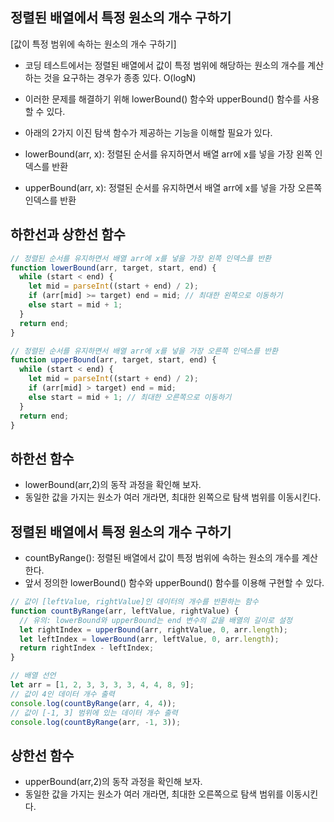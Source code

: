 ## 정렬된 배열에서 특정 원소의 개수 구하기

[값이 특정 범위에 속하는 원소의 개수 구하기]

- 코딩 테스트에서는 정렬된 배열에서 값이 특정 범위에 해당하는 원소의 개수를 계산하는 것을 요구하는 경우가 종종 있다. O(logN)
- 이러한 문제를 해결하기 위해 lowerBound() 함수와 upperBound() 함수를 사용할 수 있다.

- 아래의 2가지 이진 탐색 함수가 제공하는 기능을 이해할 필요가 있다.
- lowerBound(arr, x): 정렬된 순서를 유지하면서 배열 arr에 x를 넣을 가장 왼쪽 인덱스를 반환
- upperBound(arr, x): 정렬된 순서를 유지하면서 배열 arr에 x를 넣을 가장 오른쪽 인덱스를 반환

## 하한선과 상한선 함수

```javascript
// 정렬된 순서를 유지하면서 배열 arr에 x를 넣을 가장 왼쪽 인덱스를 반환
function lowerBound(arr, target, start, end) {
  while (start < end) {
    let mid = parseInt((start + end) / 2);
    if (arr[mid] >= target) end = mid; // 최대한 왼쪽으로 이동하기
    else start = mid + 1;
  }
  return end;
}

// 정렬된 순서를 유지하면서 배열 arr에 x를 넣을 가장 오른쪽 인덱스를 반환
function upperBound(arr, target, start, end) {
  while (start < end) {
    let mid = parseInt((start + end) / 2);
    if (arr[mid] > target) end = mid;
    else start = mid + 1; // 최대한 오른쪽으로 이동하기
  }
  return end;
}
```

## 하한선 함수

- lowerBound(arr,2)의 동작 과정을 확인해 보자.
- 동일한 값을 가지는 원소가 여러 개라면, 최대한 왼쪽으로 탐색 범위를 이동시킨다.

## 정렬된 배열에서 특정 원소의 개수 구하기

- countByRange(): 정렬된 배열에서 값이 특정 범위에 속하는 원소의 개수를 계산한다.
- 앞서 정의한 lowerBound() 함수와 upperBound() 함수를 이용해 구현할 수 있다.

```javascript
// 값이 [leftValue, rightValue]인 데이터의 개수를 반환하는 함수
function countByRange(arr, leftValue, rightValue) {
  // 유의: lowerBound와 upperBound는 end 변수의 값을 배열의 길이로 설정
  let rightIndex = upperBound(arr, rightValue, 0, arr.length);
  let leftIndex = lowerBound(arr, leftValue, 0, arr.length);
  return rightIndex - leftIndex;
}

// 배열 선언
let arr = [1, 2, 3, 3, 3, 3, 4, 4, 8, 9];
// 값이 4인 데이터 개수 출력
console.log(countByRange(arr, 4, 4));
// 값이 [-1, 3] 범위에 있는 데이터 개수 출력
console.log(countByRange(arr, -1, 3));
```

## 상한선 함수

- upperBound(arr,2)의 동작 과정을 확인해 보자.
- 동일한 값을 가지는 원소가 여러 개라면, 최대한 오른쪽으로 탐색 범위를 이동시킨다.

